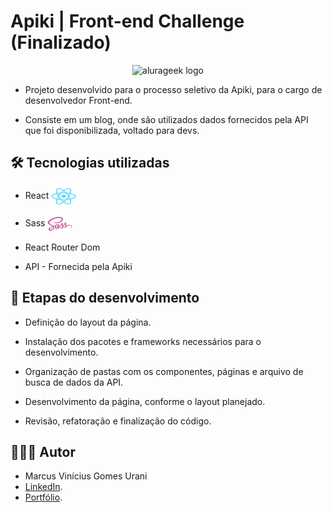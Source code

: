 # Apiki | Front-end Challenge (Finalizado)

<div align="center">
    <img width="300" src="https://imgur.com/OAXkzhI.png" alt="alurageek logo"/>
</div>

- Projeto desenvolvido para o processo seletivo da Apiki, para o cargo de desenvolvedor Front-end.

- Consiste em um blog, onde são utilizados dados fornecidos pela API que foi disponibilizada, voltado para devs.

## 🛠 Tecnologias utilizadas

- React <img align="center" alt="Marcus-React" height="30" width="40" src="https://raw.githubusercontent.com/devicons/devicon/master/icons/react/react-original.svg">

- Sass <img align="center" alt="Marcus-SASS" height="30" width="40" src="https://raw.githubusercontent.com/devicons/devicon/master/icons/sass/sass-original.svg">

- React Router Dom

- API - Fornecida pela Apiki

## 🚀 Etapas do desenvolvimento

- Definição do layout da página.

- Instalação dos pacotes e frameworks necessários para o desenvolvimento.

- Organização de pastas com os componentes, páginas e arquivo de busca de dados da API.

- Desenvolvimento da página, conforme o layout planejado.

- Revisão, refatoração e finalização do código.

## 🙋🏻‍♂️ Autor

- Marcus Vinícius Gomes Urani
- [LinkedIn](https://www.linkedin.com/in/marcusurani).
- [Portfólio](https://marcusurani.netlify.app).
